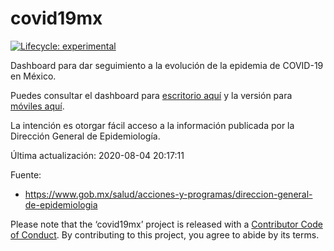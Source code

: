 
<!-- README.md is generated from README.Rmd. Please edit that file -->

# covid19mx

[![Lifecycle:
experimental](https://img.shields.io/badge/lifecycle-experimental-orange.svg)](https://www.tidyverse.org/lifecycle/#experimental)
<!-- badges: end -->

Dashboard para dar seguimiento a la evolución de la epidemia de COVID-19
en México.

Puedes consultar el dashboard para [escritorio
aquí](https://davidmateos.shinyapps.io/covid19mx/) y la versión para
[móviles aquí](https://davidmateos.shinyapps.io/covid19mxMobile/).

La intención es otorgar fácil acceso a la información publicada por la
Dirección General de Epidemiología.

Última actualización: 2020-08-04 20:17:11

Fuente:

  - <https://www.gob.mx/salud/acciones-y-programas/direccion-general-de-epidemiologia>

Please note that the ‘covid19mx’ project is released with a [Contributor
Code of Conduct](CODE_OF_CONDUCT.md). By contributing to this project,
you agree to abide by its terms.
